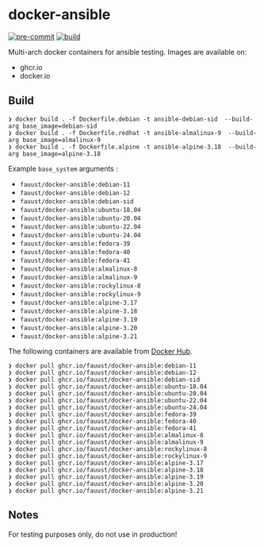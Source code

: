 # docker-ansible

[![pre-commit](https://github.com/fauust/docker-ansible/actions/workflows/pre-commit.yml/badge.svg)](https://github.com/fauust/docker-ansible/actions/workflows/pre-commit.yml)
[![build](https://github.com/fauust/docker-ansible/actions/workflows/build.yml/badge.svg)](https://github.com/fauust/docker-ansible/actions/workflows/build.yml)

Multi-arch docker containers for ansible testing. Images are available on:

- ghcr.io
- docker.io

## Build

```console
❯ docker build . -f Dockerfile.debian -t ansible-debian-sid  --build-arg base_image=debian-sid
❯ docker build . -f Dockerfile.redhat -t ansible-almalinux-9  --build-arg base_image=almalinux-9
❯ docker build . -f Dockerfile.alpine -t ansible-alpine-3.18  --build-arg base_image=alpine-3.18
```

Example `base_system` arguments :

- `fauust/docker-ansible:debian-11`
- `fauust/docker-ansible:debian-12`
- `fauust/docker-ansible:debian-sid`
- `fauust/docker-ansible:ubuntu-18.04`
- `fauust/docker-ansible:ubuntu-20.04`
- `fauust/docker-ansible:ubuntu-22.04`
- `fauust/docker-ansible:ubuntu-24.04`
- `fauust/docker-ansible:fedora-39`
- `fauust/docker-ansible:fedora-40`
- `fauust/docker-ansible:fedora-41`
- `fauust/docker-ansible:almalinux-8`
- `fauust/docker-ansible:almalinux-9`
- `fauust/docker-ansible:rockylinux-8`
- `fauust/docker-ansible:rockylinux-9`
- `fauust/docker-ansible:alpine-3.17`
- `fauust/docker-ansible:alpine-3.18`
- `fauust/docker-ansible:alpine-3.19`
- `fauust/docker-ansible:alpine-3.20`
- `fauust/docker-ansible:alpine-3.21`

The following containers are available from [Docker Hub](https://hub.docker.com/r/fauust/docker-ansible).

```console
❯ docker pull ghcr.io/fauust/docker-ansible:debian-11
❯ docker pull ghcr.io/fauust/docker-ansible:debian-12
❯ docker pull ghcr.io/fauust/docker-ansible:debian-sid
❯ docker pull ghcr.io/fauust/docker-ansible:ubuntu-18.04
❯ docker pull ghcr.io/fauust/docker-ansible:ubuntu-20.04
❯ docker pull ghcr.io/fauust/docker-ansible:ubuntu-22.04
❯ docker pull ghcr.io/fauust/docker-ansible:ubuntu-24.04
❯ docker pull ghcr.io/fauust/docker-ansible:fedora-39
❯ docker pull ghcr.io/fauust/docker-ansible:fedora-40
❯ docker pull ghcr.io/fauust/docker-ansible:fedora-41
❯ docker pull ghcr.io/fauust/docker-ansible:almalinux-8
❯ docker pull ghcr.io/fauust/docker-ansible:almalinux-9
❯ docker pull ghcr.io/fauust/docker-ansible:rockylinux-8
❯ docker pull ghcr.io/fauust/docker-ansible:rockylinux-9
❯ docker pull ghcr.io/fauust/docker-ansible:alpine-3.17
❯ docker pull ghcr.io/fauust/docker-ansible:alpine-3.18
❯ docker pull ghcr.io/fauust/docker-ansible:alpine-3.19
❯ docker pull ghcr.io/fauust/docker-ansible:alpine-3.20
❯ docker pull ghcr.io/fauust/docker-ansible:alpine-3.21
```

## Notes

For testing purposes only, do not use in production!
